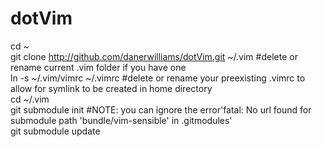 # dotVim

cd ~    
git clone http://github.com/danerwilliams/dotVim.git ~/.vim #delete or rename current .vim folder if you have one    
ln -s ~/.vim/vimrc ~/.vimrc   #delete or rename your preexisting .vimrc to allow for symlink to be created in home directory    
cd ~/.vim      
git submodule init #NOTE: you can ignore the error'fatal: No url found for submodule path 'bundle/vim-sensible' in .gitmodules'    
git submodule update     
